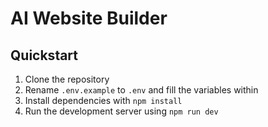 # AI Website Builder

## Quickstart 
1. Clone the repository
2. Rename `.env.example` to `.env` and fill the variables within
3. Install dependencies with `npm install` 
4. Run the development server using `npm run dev`
